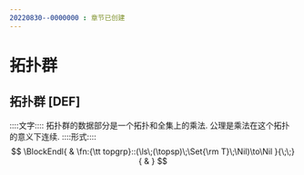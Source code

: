 ```yaml
---
20220830--0000000 : 章节已创建
---
```

# 拓扑群
## 拓扑群 [DEF]
::::文字::::
拓扑群的数据部分是一个拓扑和全集上的乘法. 
公理是乘法在这个拓扑的意义下连续. 
::::形式::::
$$
\BlockEndl{
    & \fn:{\tt topgrp}::(\ls\;(\topsp)\;\Set{\rm T}\;\Nil)\to\Nil
}{\;\;}{
    & 
}
$$
